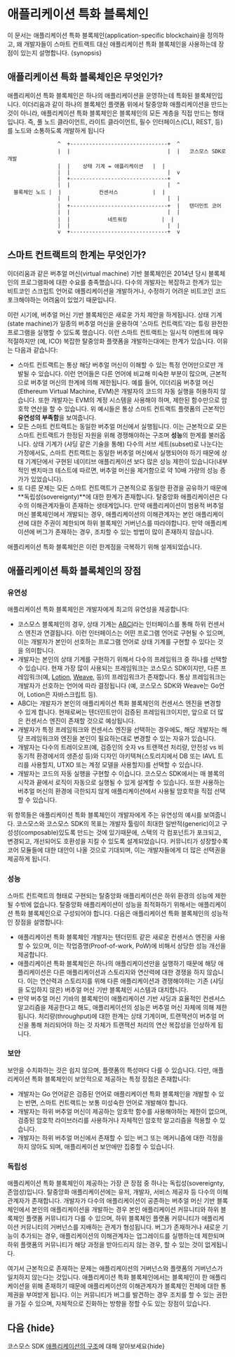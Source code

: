 <!--
order: 2
-->

# 애플리케이션 특화 블록체인

이 문서는 애플리케이션 특화 블록체인(application-specific blockchain)을 정의하고, 왜 개발자들이 스마트 컨트랙트 대신 애플리케이션 특화 블록체인을 사용하는데 장점이 있는지 설명합니다. {synopsis}

## 애플리케이션 특화 블록체인은 무엇인가?

애플리케이션 특화 블록체인은 하나의 애플리케이션을 운영하는데 특화된 블록체인입니다. 이더리움과 같이 하나의 블록체인 플랫폼 위에서 탈중앙화 애플리케이션을 만드는 것이 아니라, 애플리케이션 특화 블록체인은 블록체인의 모든 계층을 직접 만드는 형태입니다. 즉, 풀 노드 클라이언트, 라이트 클라이언트, 필수 인터페이스(CLI, REST, 등)를 노드와 소통하도록 개발하게 됩니다

```
                ^  +-------------------------------+  ^
                |  |                               |  |   코스모스 SDK로 개발
                |  |    상태 기계 = 애플리케이션   |  |
                |  |                               |  v
                |  +-------------------------------+
                |  |                               |  ^
  블록체인 노드 |  |            컨센서스           |  |
                |  |                               |  |
                |  +-------------------------------+  |   텐더민트 코어
                |  |                               |  |
                |  |            네트워킹           |  |
                |  |                               |  |
                v  +-------------------------------+  v
```

## 스마트 컨트랙트의 한계는 무엇인가?

이더리움과 같은 버추얼 머신(virtual machine) 기반 블록체인은 2014년 당시 블록체인의 프로그램화에 대한 수요를 충족했습니다. 다수의 개발자는 복잡하고 한계가 있는 비트코인 스크립트 언어로 애플리케이션을 개발하거나, 수정하기 어려운 비트코인 코드 포크해야하는 어려움이 있었기 때문입니다.

이런 시기에, 버추얼 머신 기반 블록체인은 새로운 가치 제안을 하게됩니다. 상태 기계(state machine)가 일종의 버추얼 머신을 운용하여 '스마트 컨트랙트'라는 튜링 완전한 프로그램을 실행할 수 있도록 했습니다. 이런 스마트 컨트랙트는 일시적 이벤트에 매우 적절하지만 (예, ICO) 복잡한 탈중앙화 플랫폼을 개발하는대에는 한계가 있습니다. 이유는 다음과 같습니다:

- 스마트 컨트랙트는 통상 해당 버추얼 머신이 이해할 수 있는 특정 언어만으로만 개발될 수 있습니다. 이런 언어들은 다른 언어에 비교해 미숙한 부분이 많으며, 근본적으로 버추얼 머신의 한계에 의해 제한됩니다. 예를 들어, 이더리움 버추얼 머신(Ethereum Virtual Machine, EVM)은 개발자의 코드의 자동 실행을 허용하지 않습니다. 또한 개발자는 EVM의 계정 시스템을 사용해야 하며, 제한된 함수만으로 암호학 연산을 할 수 있습니다. 위 예시들은 통상 스마트 컨트랙트 플랫폼의 근본적인 **유연성의 부족함**을 보여줍니다.
- 모든 스마트 컨트랙트는 동일한 버추얼 머신에서 실행됩니다. 이는 근본적으로 모든 스마트 컨트랙트가 한정된 자원을 위해 경쟁해야하는 구조며 **성능**의 한계를 불러옵니다. 상태 기계가 (샤딩 같은 기술을 통해) 다수의 서브 세트(subset)로 나눈다는 가정에서도, 스마트 컨트랙트는 동일한 버추얼 머신에서 실행되어야 하기 때문에 상태 기계단에서 구현된 네이티브 애플리케이션 보다 많은 성능 제한이 있습니다(내부적인 벤치마크 테스트에 따르면, 버추얼 머신을 제거함으로 약 10배 가량의 성능 증가가 있었습니다).
- 또 다른 문제는 모든 스마트 컨트랙트가 근본적으로 동일한 환경을 공유하기 때문에 **독립성(sovereignty)**에 대한 한계가 존재합니다. 탈중앙화 애플리케이션은 다수의 이해관계자들이 존재하는 생태계입니다. 만약 애플리케이션이 범용적 버추얼 머신 블록체인에서 개발되는 경우, 애플리케이션의 이해관계자는 본인 애플리케이션에 대한 주권이 제한되며 하위 블록체인 거버넌스를 따라야합니다. 만약 애플리케이션에 버그가 존재하는 경우, 조치할 수 있는 방법이 많이 존재하지 않습니다.

애플리케이션 특화 블록체인은 이런 한계점을 극복하기 위해 설계되었습니다.

## 애플리케이션 특화 블록체인의 장점

### 유연성

애플리케이션 특화 블록체인은 개발자에게 최고의 유연성을 제공합니다:

- 코스모스 블록체인의 경우, 상태 기계는 [ABCI](https://tendermint.com/docs/spec/abci/)라는 인터페이스를 통해 하위 컨센서스 엔진과 연결됩니다. 이런 인터페이스는 어떤 프로그램 언어로 구현될 수 있으며, 이는 개발자가 본인이 선호하는 프로그램 언어로 상태 기계를 구현할 수 있다는 것을 의미합니다.
- 개발자는 본인의 상태 기계를 구현하기 위해서 다수의 프레임워크 중 하나를 선택할 수 있습니다. 현재 가장 많이 사용되는 프레임워크는 코스모스 SDK이지만, 다른 프레임워크(예, [Lotion](https://github.com/nomic-io/lotion), [Weave](https://github.com/iov-one/weave), 등)의 프레임워크가 존재합니다. 통상 프레임워크는 개발자가 선호하는 언어에 따라 결정됩니다 (예, 코스모스 SDK와 Weave는 Go언어, Lotion은 자바스크립트 등).
- ABCI는 개발자가 본인의 애플리케이션 특화 블록체인의 컨센서스 엔진을 변경할 수 있게 합니다. 현재로써는 텐더민트만이 검증된 프레임워크이지만, 앞으로 더 많은 컨센서스 엔진이 존재할 것으로 예상됩니다.
- 개발자가 특정 프레임워크와 컨센서스 엔진을 선택하는 경우에도, 해당 개발자는 해당 프레임워크와 엔진을 본인이 필요하는대로 변경할 수 있는 자유가 있습니다.
- 개발자는 다수의 트레이오프(예, 검증인의 숫자 vs 트랜잭션 처리량, 안전성 vs 비동기적 환경에서의 생존성 등)와 디자인 아키텍쳐(스토리지에서 DB 또는 IAVL 트리를 사용할지, UTXO 또는 계정 모델을 사용할지)를 선택할 수 있습니다.
- 개발자는 코드의 자동 실행을 구현할 수 이습니다. 코스모스 SDK에서는 매 블록의 시작과 끝에서 로직이 자동으로 실행될 수 있게 설계할 수 있습니다. 또한 사용하는 버추얼 머신의 환경에 극한되지 않게 애플리케이션에서 사용될 암호학을 직접 선택할 수 있습니다.

위 항목들은 애플리케이션 특화 블록체인이 개발자에게 주는 유연성의 예시를 보여줍니다. 코스모스와 코스모스 SDK의 목표는 개발자 툴링이 최대한 일반적(generic)이고 구성성(composable)있도록 만드는 것에 있기때문에, 스택의 각 컴포넌트가 포크되고, 변경되고, 개선되어도 호환성을 지킬 수 있도록 설계되었습니다. 커뮤니티가 성장할수록 코어 모듈들에 대한 대안이 나올 것으로 기대되며, 이는 개발자들에게 더 많은 선택권을 제공하게 됩니다.

### 성능

스마트 컨트랙트의 형태로 구현되는 탈중앙화 애플리케이션은 하위 환경의 성능에 제한될 수밖에 없습니다. 탈중앙화 애플리케이션이 성능을 최적화하기 위해서는 애플리케이션 특화 블록체인으로 구성되어야 합니다. 다음은 애플리케이션 특화 블록체인의 성능적인 장점을 설명합니다:

- 애플리케이션 특화 블록체인 개발자는 텐더민트 같은 새로운 컨센서스 엔진을 사용할 수 있으며, 이는 작업증명(Proof-of-work, PoW)에 비해서 상당한 성능 개선을 제공합니다.
- 애플리케이션 특화 블록체인은 하나의 애플리케이션만을 실행하기 때문에 해당 애플리케이션은 다른 애플리케이션과 스토리지와 연산력에 대한 경쟁을 하지 않습니다. 이는 연산력과 스토리지를 위해 다른 애플리케이션과 경쟁해야하는 기존 (샤딩을 도입하지 않은) 버추얼 머신 기반 블록체인 시스템과 대치합니다.
- 만약 버추얼 머신 기바의 블록체인이 애플리케이션 기반 샤딩과 효율적인 컨센서스 알고리즘을 제공한다고 해도, 애플리케이션의 성능은 버추얼 머신 자체에 의해 제한됩니다. 처리량(throughput)에 대한 한계는 상태 기계이며, 트랜잭션이 버추얼 머신을 통해 처리되어야 하는 것 자체가 트랜잭션 처리의 연산 복잡성을 인상하게 됩니다.

### 보안

보안을 수치화하는 것은 쉽지 않으며, 플랫폼의 특성마다 다를 수 있습니다. 다만, 애플리케이션 특화 블록체인이 보안적으로 제공하는 특정 장점은 존재합니다:

- 개발자는 Go 언어같은 검증된 언어로 애플리케이션 특화 블록체인을 개발할 수 있는 반면, 스마트 컨트랙트는 보통 미성숙한 언어로 개발해야 합니다.
- 개발자는 하위 버추얼 머신이 제공하는 암호학 함수를 사용해야하는 제한이 없으며, 검증된 암호학 라이브러리를 사용하거나 자체적인 암호학 알고리즘을 적용할 수 있습니다.
- 개발자는 하위 버추얼 머신에서 존재할 수 있는 버그 또는 메커니즘에 대한 걱정을 하지 않아도 되며, 애플리케이션 보안에만 집중할 수 있습니다.

### 독립성

애플리케이션 특화 블록체인이 제공하는 가장 큰 장점 중 하나는 독립성(sovereignty, 존엄성)입니다. 탈중앙화 애플리케이션에는 유저, 개발자, 서비스 제공자 등 다수의 이해 관계자가 존재합니다. 개발자가 다수의 애플리케이션이 공존하는 버추얼 머신 기반 블록체인에서 본인의 애플리케이션을 개발하는 경우 본인 애플리케이션 커뮤니티와 하위 블록체인 플랫폼 커뮤니티가 다를 수 있으며, 하위 블록체인 플랫폼 커뮤니티가 애플리케이션 커뮤니티의 거버넌스를 지배하는 관계가 형성됩니다. 버그가 존재하거나 새로운 기능이 추가되는 경우, 애플리케이션의 이해관계자는 업그레이드를 실행하는데 제한되며 하위 플랫폼의 커뮤니티가 해당 과정을 받아드리지 않는 경우, 할 수 있는 것이 없게됩니다.

여기서 근본적으로 존재하는 문제는 애플리케이션의 거버넌스와 플랫폼의 거버넌스가 일치하지 않는다는 것입니다. 애플리케이션 특화 블록체인에서는 블록체인이 한 애플리케이션을 위해 존재하기 때문에 애플리케이션의 이해관계자가 블록체인 전체에 대한 통제권을 부여받게 됩니다. 이는 커뮤니티가 버그를 발견하는 경우 조치를 할 수 있는 권한을 가질 수 있으며, 자체적으로 진화하는 방향을 정할 수도 있는 장점이 있습니다.

## 다음 {hide}

코스모스 SDK [애플리케이션의 구조](./sdk-app-architecture.md)에 대해 알아보세요{hide}
